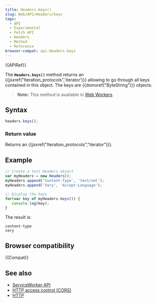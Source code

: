 ```yaml
---
title: Headers.keys()
slug: Web/API/Headers/keys
tags:
  - API
  - Experimental
  - Fetch API
  - Headers
  - Method
  - Reference
browser-compat: api.Headers.keys
---
```

{{APIRef}}

The **`Headers.keys()`** method returns an
{{jsxref("Iteration_protocols",'iterator')}} allowing to go through all keys contained
in this object. The keys are {{domxref("ByteString")}} objects.

> **Note:** This method is available in [Web Workers](/en-US/docs/Web/API/Web_Workers_API).

## Syntax

```js
headers.keys();
```

### Return value

Returns an {{jsxref("Iteration_protocols","iterator")}}.

## Example

```js
// Create a test Headers object
var myHeaders = new Headers();
myHeaders.append('Content-Type', 'text/xml');
myHeaders.append('Vary', 'Accept-Language');

// Display the keys
for(var key of myHeaders.keys()) {
   console.log(key);
}
```

The result is:

    content-type
    vary

## Browser compatibility

{{Compat}}

## See also

- [ServiceWorker API](/en-US/docs/Web/API/Service_Worker_API)
- [HTTP access control (CORS)](/en-US/docs/Web/HTTP/CORS)
- [HTTP](/en-US/docs/Web/HTTP)
